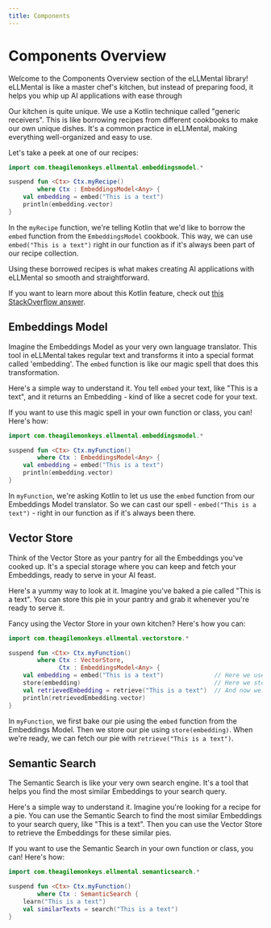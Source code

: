 ```yaml
---
title: Components
---
```


# Components Overview

Welcome to the Components Overview section of the eLLMental library! eLLMental is like a master chef's kitchen, but
instead of preparing food, it helps you whip up AI applications with ease through

Our kitchen is quite unique. We use a Kotlin technique called "generic receivers". This is like borrowing recipes from
different cookbooks to make our own unique dishes. It's a common practice in eLLMental, making everything well-organized
and easy to use.

Let's take a peek at one of our recipes:

```kotlin
import com.theagilemonkeys.ellmental.embeddingsmodel.*

suspend fun <Ctx> Ctx.myRecipe()
        where Ctx : EmbeddingsModel<Any> {
    val embedding = embed("This is a text")
    println(embedding.vector)
}
```

In the `myRecipe` function, we're telling Kotlin that we'd like to borrow the `embed` function from
the `EmbeddingsModel`
cookbook. This
way, we can use `embed("This is a text")` right in our function as if it's always been part of our recipe collection.

Using these borrowed recipes is what makes creating AI applications with eLLMental so smooth and straightforward.

If you want to learn more about this Kotlin feature,
check out [this StackOverflow answer](https://stackoverflow.com/questions/45875491/what-is-a-receiver-in-kotlin).

## Embeddings Model

Imagine the Embeddings Model as your very own language translator. This tool in eLLMental takes regular text and
transforms it into a special format called 'embedding'. The `embed` function is like our magic spell that does this
transformation.

Here's a simple way to understand it. You tell `embed` your text, like "This is a text", and it returns an Embedding -
kind of like a secret code for your text.

If you want to use this magic spell in your own function or class, you can! Here's how:

```kotlin
import com.theagilemonkeys.ellmental.embeddingsmodel.*

suspend fun <Ctx> Ctx.myFunction()
        where Ctx : EmbeddingsModel<Any> {
    val embedding = embed("This is a text")
    println(embedding.vector)
}
```

In `myFunction`, we're asking Kotlin to let us use the `embed` function from our Embeddings Model translator. So we can
cast our spell - `embed("This is a text")` - right in our function as if it's always been there.

## Vector Store

Think of the Vector Store as your pantry for all the Embeddings you've cooked up. It's a special storage where you can
keep and fetch your Embeddings, ready to serve in your AI feast.

Here's a yummy way to look at it. Imagine you've baked a pie called "This is a text". You can store this pie in your
pantry and grab it whenever you're ready to serve it.

Fancy using the Vector Store in your own kitchen? Here's how you can:

```kotlin
import com.theagilemonkeys.ellmental.vectorstore.*

suspend fun <Ctx> Ctx.myFunction()
        where Ctx : VectorStore,
              Ctx : EmbeddingsModel<Any> {
    val embedding = embed("This is a text")              // Here we use the Embeddings Model to bake our pie
    store(embedding)                                     // Here we store our pie in the Vector Store
    val retrievedEmbedding = retrieve("This is a text")  // And now we fetch our pie!
    println(retrievedEmbedding.vector)
}
```

In `myFunction`, we first bake our pie using the `embed` function from the Embeddings Model. Then we store our pie
using `store(embedding)`. When we're ready, we can fetch our pie with `retrieve("This is a text")`.

## Semantic Search

The Semantic Search is like your very own search engine. It's a tool that helps you find the most similar Embeddings to
your search query.

Here's a simple way to understand it. Imagine you're looking for a recipe for a pie. You can use the Semantic Search to
find the most similar Embeddings to your search query, like "This is a text". Then you can use the Vector Store to
retrieve the Embeddings for these similar pies.

If you want to use the Semantic Search in your own function or class, you can! Here's how:

```kotlin
import com.theagilemonkeys.ellmental.semanticsearch.*

suspend fun <Ctx> Ctx.myFunction()
        where Ctx : SemanticSearch {
    learn("This is a text")
    val similarTexts = search("This is a text")
}
```